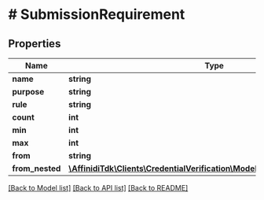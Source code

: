 # # SubmissionRequirement

## Properties

| Name            | Type                                                                                                      | Description | Notes      |
| --------------- | --------------------------------------------------------------------------------------------------------- | ----------- | ---------- |
| **name**        | **string**                                                                                                |             | [optional] |
| **purpose**     | **string**                                                                                                |             | [optional] |
| **rule**        | **string**                                                                                                |             |
| **count**       | **int**                                                                                                   |             | [optional] |
| **min**         | **int**                                                                                                   |             | [optional] |
| **max**         | **int**                                                                                                   |             | [optional] |
| **from**        | **string**                                                                                                |             | [optional] |
| **from_nested** | [**\AffinidiTdk\Clients\CredentialVerification\Model\SubmissionRequirement[]**](SubmissionRequirement.md) |             | [optional] |

[[Back to Model list]](../../README.md#models) [[Back to API list]](../../README.md#endpoints) [[Back to README]](../../README.md)
